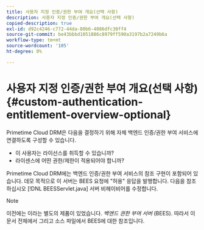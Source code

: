 ```yaml
---
title: 사용자 지정 인증/권한 부여 개요(선택 사항)
description: 사용자 지정 인증/권한 부여 개요(선택 사항)
copied-description: true
exl-id: d92c4246-c772-44da-80b6-4086dfc30ff4
source-git-commit: be43bbbd1051886c8979ff590a3197b2a7249b6a
workflow-type: tm+mt
source-wordcount: '105'
ht-degree: 0%

---
```


# 사용자 지정 인증/권한 부여 개요(선택 사항){#custom-authentication-entitlement-overview-optional}

Primetime Cloud DRM은 다음을 결정하기 위해 자체 백엔드 인증/권한 부여 서비스에 연결하도록 구성할 수 있습니다.

* 이 사용자는 라이선스를 취득할 수 있습니까?
* 라이센스에 어떤 권한/제한이 적용되어야 합니까?

Primetime Cloud DRM에는 백엔드 인증/권한 부여 서비스의 참조 구현이 포함되어 있습니다. 데모 목적으로 이 서버는 BEES 요청에 &quot;허용&quot; 응답을 발행합니다. 다음을 참조하십시오 [!DNL BEESServlet.java] 서버 비헤이비어를 수정합니다.

>[!NOTE]
>
>이전에는 이라는 별도의 제품이 있었습니다. *백엔드 권한 부여 서버* (BEES). 따라서 이 문서 전체에서 그리고 소스 파일에서 BEES에 대한 참조입니다.

